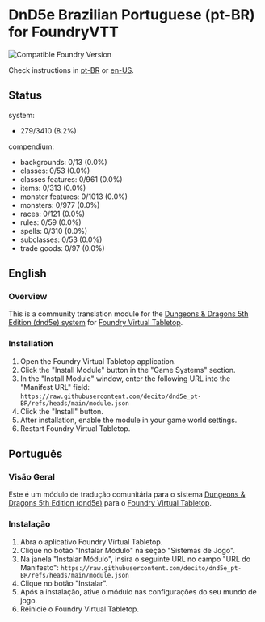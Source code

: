 # DnD5e Brazilian Portuguese (pt-BR) for FoundryVTT

![Compatible Foundry Version](https://img.shields.io/badge/Foundry-v12-informational)

Check instructions in [pt-BR](#português) or [en-US](#english).

## Status

system:

- 279/3410 (8.2%)

compendium:

- backgrounds: 0/13 (0.0%)
- classes: 0/53 (0.0%)
- classes features: 0/961 (0.0%)
- items: 0/313 (0.0%)
- monster features: 0/1013 (0.0%)
- monsters: 0/977 (0.0%)
- races: 0/121 (0.0%)
- rules: 0/59 (0.0%)
- spells: 0/310 (0.0%)
- subclasses: 0/53 (0.0%)
- trade goods: 0/97 (0.0%)

## English

### Overview

This is a community translation module for the [Dungeons & Dragons 5th Edition (dnd5e) system](https://foundryvtt.com/packages/dnd5e) for [Foundry Virtual Tabletop](https://foundryvtt.com/).

### Installation

1. Open the Foundry Virtual Tabletop application.
2. Click the "Install Module" button in the "Game Systems" section.
3. In the "Install Module" window, enter the following URL into the "Manifest URL" field:
   `https://raw.githubusercontent.com/decito/dnd5e_pt-BR/refs/heads/main/module.json`
4. Click the "Install" button.
5. After installation, enable the module in your game world settings.
6. Restart Foundry Virtual Tabletop.

## Português

### Visão Geral

Este é um módulo de tradução comunitária para o sistema [Dungeons & Dragons 5th Edition (dnd5e)](https://foundryvtt.com/packages/dnd5e) para o [Foundry Virtual Tabletop](https://foundryvtt.com/).

### Instalação

1. Abra o aplicativo Foundry Virtual Tabletop.
2. Clique no botão "Instalar Módulo" na seção "Sistemas de Jogo".
3. Na janela "Instalar Módulo", insira o seguinte URL no campo "URL do Manifesto":
   `https://raw.githubusercontent.com/decito/dnd5e_pt-BR/refs/heads/main/module.json`
4. Clique no botão "Instalar".
5. Após a instalação, ative o módulo nas configurações do seu mundo de jogo.
6. Reinicie o Foundry Virtual Tabletop.
